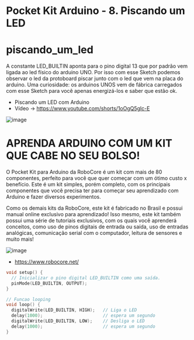 # Pocket Kit Arduino - 8. Piscando um LED
# piscando_um_led

A constante LED_BUILTIN aponta para o pino digital 13 que por padrão vem ligada ao led físico do arduino UNO. 
Por isso com esse Sketch podemos observar o led da protoboard piscar junto com o led que vem na placa do arduino. 
Uma curiosidade: os arduinos UNOS vem de fábrica carregados com esse Sketch para você apenas energizá-los e saber que estão ok.

- Piscando um LED com Arduino
- Vídeo -> https://www.youtube.com/shorts/1oOgQ5glc-E

![image](https://github.com/jorgeluige/piscando_um_led/assets/37905961/f66d99e3-feb0-4fbb-ab03-66e2543dbfcd)







# APRENDA ARDUINO COM UM KIT QUE CABE NO SEU BOLSO!
O Pocket Kit para Arduino da RoboCore é um kit com mais de 80 componentes, perfeito para você que quer começar com um ótimo custo x benefício. Este é um kit simples, porém completo, com os principais componentes que você precisa ter para começar seu aprendizado com Arduino e fazer diversos experimentos.

Como os demais kits da RoboCore, este kit é fabricado no Brasil e possui manual online exclusivo para aprendizado! Isso mesmo, este kit também possui uma série de tutoriais exclusivos, com os quais você aprenderá conceitos, como uso de pinos digitais de entrada ou saída, uso de entradas analógicas, comunicação serial com o computador, leitura de sensores e muito mais!

![image](https://github.com/user-attachments/assets/9afec2a1-a0c4-4b33-a741-73dfc2f319fc)

- https://www.robocore.net/


```c
void setup() {
  // Inicializar o pino digital LED_BUILTIN como uma saída.
  pinMode(LED_BUILTIN, OUTPUT);
}

// Funcao looping 
void loop() {
  digitalWrite(LED_BUILTIN, HIGH);   // Liga o LED 
  delay(1000);                       // espera um segundo
  digitalWrite(LED_BUILTIN, LOW);    // Desliga o LED
  delay(1000);                       // espera um segundo
}
```
